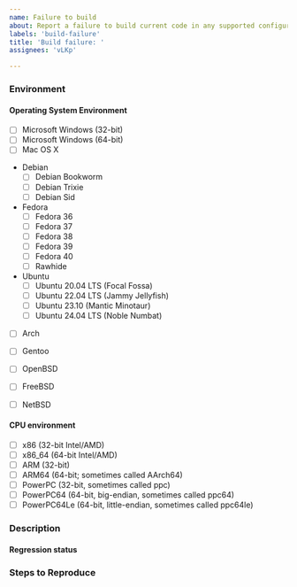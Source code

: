 ```yaml
---
name: Failure to build
about: Report a failure to build current code in any supported configuration.
labels: 'build-failure'
title: 'Build failure: '
assignees: 'vLKp'

---
```


<!--
These instructions are wrapped in comment markers.  Write your answers outside the comment markers.  You may delete the commented text as you go, or leave it in and let the system remove the comments when you submit the issue.

Use this template if the code in master fails to build for you.  If your problem happens at runtime, please use the issue template `Runtime crash` or the issue template `Runtime bug`, as appropriate.

Please use a descriptive title.  Include in the title the _first_ error message.  Attach the full output of `scons` or paste it inline inside triple backticks.  Collect the output from a run with `verbosebuild=1`; `verbosebuild=1` is default-enabled when output is written to a file or can be set explicitly on the command line.
-->
### Environment

<!--
If you fetched the source from Git, state the Git commit you used, preferably as the full 40-digit commit hash.  Please do **not** say "HEAD", "current", or similar relative references.  The meaning of relative references can change as contributors publish new code.  The 40-digit commit hash will not change.

If you received a pre-packaged source archive from someone, describe how others can get the same archive.  For publicly linked downloads, the download URL of the archive is sufficient.  Please link to the program archive, not to the web page which links to the program archive.

  Good URL: https://www.dxx-rebirth.com/download/dxx/user/afuturepilot/dxx-rebirth_v0.60-weekly-04-14-18-win.zip
  Bad URL: https://www.dxx-rebirth.com/download-dxx-rebirth/
-->

#### Operating System Environment

<!--
State what host platform (Microsoft Windows, Mac OS X, or Linux, *BSD) you tried.  If you tried multiple, list all of them.
-->

* [ ] Microsoft Windows (32-bit)
* [ ] Microsoft Windows (64-bit)
* [ ] Mac OS X
<!--
* For Linux, give the name of the distribution.
** For distributions with specific releases (Debian, Fedora, Ubuntu), give the name and number of the release.
** For rolling distributions (Arch, Gentoo), describe how recently the system was fully updated.  Reports from out-of-date systems are not rejected.  However, if your issue is known to be fixed by a particular update, the Rebirth maintainers may suggest that update instead of changing Rebirth.

Add versions as needed.
-->

* Debian
  * [ ] Debian Bookworm
  * [ ] Debian Trixie
  * [ ] Debian Sid
* Fedora
  * [ ] Fedora 36
  * [ ] Fedora 37
  * [ ] Fedora 38
  * [ ] Fedora 39
  * [ ] Fedora 40
  * [ ] Rawhide
* Ubuntu
  * [ ] Ubuntu 20.04 LTS (Focal Fossa)
  * [ ] Ubuntu 22.04 LTS (Jammy Jellyfish)
  * [ ] Ubuntu 23.10 (Mantic Minotaur)
  * [ ] Ubuntu 24.04 LTS (Noble Numbat)

* [ ] Arch
* [ ] Gentoo

* [ ] OpenBSD
* [ ] FreeBSD
* [ ] NetBSD

#### CPU environment

<!--
Indicate which CPU families were targeted.  Some bugs are only visible on certain architectures, since other architectures hide the consequences of the mistake.
If unsure, omit this section.  Generally, if you are on an architecture that requires special consideration, you will know your architecture.
-->
* [ ] x86 (32-bit Intel/AMD)
* [ ] x86\_64 (64-bit Intel/AMD)
* [ ] ARM (32-bit)
* [ ] ARM64 (64-bit; sometimes called AArch64)
* [ ] PowerPC (32-bit, sometimes called ppc)
* [ ] PowerPC64 (64-bit, big-endian, sometimes called ppc64)
* [ ] PowerPC64Le (64-bit, little-endian, sometimes called ppc64le)

### Description

<!--
Describe the issue here.
-->

#### Regression status

<!--
What is the oldest Git commit known to present the problem?  What is the newest Git commit known not to present the problem?  Ideally, the newest unaffected is an immediate parent of the oldest affected.  However, if the reporter lacks the ability to test individual versions (or the time to do so), there may be a range of untested commits for which the affected/unaffected status is unknown.  Reports are not rejected due to a wide range of untested commits.  However, smaller commit ranges are often easier to debug, so better information here improves the chance of a quick resolution.
-->

### Steps to Reproduce

<!--
For build failures, provide:
- The `scons` command executed.
- The contents of `site-local.py`, if present.
- All output from `scons`, starting at the prompt where the command was entered and ending at the first shell prompt after the error.
- If sconf.log is mentioned in the output, attach it.  If it is mentioned, it will be in the last lines before SCons exits.  You do not need to read the full output searching for references to it.  If in doubt, attach it.
- If `dxxsconf.h` is generated, attach it.  It will be in the root of the build directory.  If you did not set a build directory, it will be in the same directory as `SConstruct`.
-->
